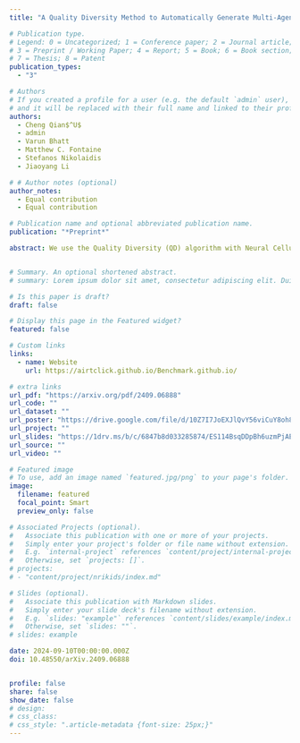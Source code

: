 ```yaml
---
title: "A Quality Diversity Method to Automatically Generate Multi-Agent Path Finding Benchmark Maps"

# Publication type.
# Legend: 0 = Uncategorized; 1 = Conference paper; 2 = Journal article;
# 3 = Preprint / Working Paper; 4 = Report; 5 = Book; 6 = Book section;
# 7 = Thesis; 8 = Patent
publication_types:
  - "3"

# Authors
# If you created a profile for a user (e.g. the default `admin` user), write the username (folder name) here
# and it will be replaced with their full name and linked to their profile.
authors:
  - Cheng Qian$^U$
  - admin
  - Varun Bhatt
  - Matthew C. Fontaine
  - Stefanos Nikolaidis
  - Jiaoyang Li

# # Author notes (optional)
author_notes:
  - Equal contribution
  - Equal contribution

# Publication name and optional abbreviated publication name.
publication: "*Preprint*"

abstract: We use the Quality Diversity (QD) algorithm with Neural Cellular Automata (NCA) to generate benchmark maps for Multi-Agent Path Finding (MAPF) algorithms. Previously, MAPF algorithms are tested using fixed, human-designed benchmark maps. However, such fixed benchmark maps have several problems. First, these maps may not cover all the potential failure scenarios for the algorithms. Second, when comparing different algorithms, fixed benchmark maps may introduce bias leading to unfair comparisons between algorithms. Third, since researchers test new algorithms on a small set of fixed benchmark maps, the design of the algorithms may overfit to the small set of maps. In this work, we take advantage of the QD algorithm to (1) generate maps with patterns to comprehensively understand the performance of MAPF algorithms, (2) be able to make fair comparisons between two MAPF algorithms, providing further information on the selection between two algorithms and on the design of the algorithms. Empirically, we employ this technique to generate diverse benchmark maps to evaluate and compare the behavior of different types of MAPF algorithms, including search-based, priority-based, rule-based, and learning-based algorithms. Through both single-algorithm experiments and comparisons between algorithms, we identify patterns where each algorithm excels and detect disparities in runtime or success rates between different algorithms.


# Summary. An optional shortened abstract.
# summary: Lorem ipsum dolor sit amet, consectetur adipiscing elit. Duis posuere tellus ac convallis placerat. Proin tincidunt magna sed ex sollicitudin condimentum.

# Is this paper is draft?
draft: false

# Display this page in the Featured widget?
featured: false

# Custom links
links:
  - name: Website
    url: https://airtclick.github.io/Benchmark.github.io/

# extra links
url_pdf: "https://arxiv.org/pdf/2409.06888"
url_code: ""
url_dataset: ""
url_poster: "https://drive.google.com/file/d/10Z7I7JoEXJlQvY56viCuY8oh8c0g2zMV/view?usp=drive_link"
url_project: ""
url_slides: "https://1drv.ms/b/c/6847b8d033285874/ES114BsqDDpBh6uzmPjAEFsBIIBw1VY-MlWSgpxlgtZCmg?e=d7rO4z"
url_source: ""
url_video: ""

# Featured image
# To use, add an image named `featured.jpg/png` to your page's folder.
image:
  filename: featured
  focal_point: Smart
  preview_only: false

# Associated Projects (optional).
#   Associate this publication with one or more of your projects.
#   Simply enter your project's folder or file name without extension.
#   E.g. `internal-project` references `content/project/internal-project/index.md`.
#   Otherwise, set `projects: []`.
# projects:
# - "content/project/nrikids/index.md"

# Slides (optional).
#   Associate this publication with Markdown slides.
#   Simply enter your slide deck's filename without extension.
#   E.g. `slides: "example"` references `content/slides/example/index.md`.
#   Otherwise, set `slides: ""`.
# slides: example

date: 2024-09-10T00:00:00.000Z
doi: 10.48550/arXiv.2409.06888


profile: false
share: false
show_date: false
# design:
# css_class:
# css_style: ".article-metadata {font-size: 25px;}"
---
```

